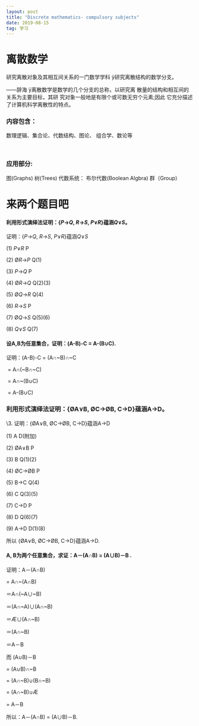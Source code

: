 ```yaml
---
layout: post
title: "Discrete mathematics- compulsory subjects"
date: 2019-08-15
tag: 学习
---
```






# 离散数学

研究离散对象及其相互间关系的一门数学学科 ÿ研究离散结构的数学分支。

——辞海 ÿ离散数学是数学的几个分支的总称，以研究离 散量的结构和相互间的关系为主要目标，其研 究对象一般地是有限个或可数无穷个元素;因此 它充分描述了计算机科学离散性的特点。

### 内容包含：

数理逻辑、集合论、代数结构、图论、 组合学、数论等

​	

### 应用部分:

图(Graphs)
树(Trees)
代数系统：
	布尔代数(Boolean Algbra) 
	群（Group）





# 来两个题目吧

#### 利用形式演绎法证明：{*P*→*Q*, *R*→*S*, *P*∨*R*}蕴涵*Q*∨*S*。

证明：{*P*→*Q*, *R*→*S*, *P*∨*R*}蕴涵*Q*∨*S*

(1) *P*∨*R*               P

(2) Ø*R*→*P*             Q(1)

(3) *P*→*Q*               P

(4) Ø*R*→*Q*            Q(2)(3)

(5) Ø*Q*→*R*            Q(4)

(6) *R*→*S*                P

(7) Ø*Q*→*S*             Q(5)(6)

(8) *Q*∨*S*               Q(7)

#### 设A,B为任意集合，证明：(A-B)-C = A-(B∪C).

 证明：(A-B)-C = (A∩~B)∩~C 

​              = A∩(~B∩~C)

​              = A∩~(B∪C)

​              = A-(B∪C)

### 利用形式演绎法证明：{ØA∨B,  ØC→ØB,  C→D}蕴涵A→D。

\3.    证明：{ØA∨B,  ØC→ØB,  C→D}蕴涵A→D

(1) A                     D(附加)

(2) ØA∨B            P

(3) B                     Q(1)(2)

(4) ØC→ØB          P

(5) B→C               Q(4)

(6) C                     Q(3)(5)

(7) C→D               P

(8) D                    Q(6)(7)

(9) A→D               D(1)(8)

所以 {ØA∨B,  ØC→ØB,  C→D}蕴涵A→D.

#### A, B为两个任意集合，求证：A－(A∩B) = (A∪B)－B .

证明：A－(A∩B) 

= A∩~(A∩B)

＝A∩(~A∪~B)

＝(A∩~A)∪(A∩~B)

＝Æ∪(A∩~B)

＝(A∩~B)

＝A－B

而 (A∪B)－B

= (A∪B)∩~B

= (A∩~B)∪(B∩~B)

= (A∩~B)∪Æ

= A－B

所以：A－(A∩B) = (A∪B)－B.

